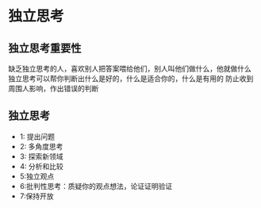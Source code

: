 # 独立思考 

## 独立思考重要性
缺乏独立思考的人，喜欢别人把答案喂给他们，别人叫他们做什么，他就做什么
独立思考可以帮你判断出什么是好的，什么是适合你的，什么是有用的
防止收到周围人影响，作出错误的判断

## 独立思考
- 1: 提出问题
- 2: 多角度思考
- 3: 探索新领域
- 4: 分析和比较
- 5:独立观点
- 6:批判性思考：质疑你的观点想法，论证证明验证
- 7:保持开放